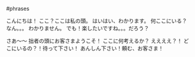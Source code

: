 #phrases 

こんにちは！
ここ？ここは私の頭。
はいはい、わかります。
何ここにいる？
なん。。。
わかりません。
でも！楽したいですね。。。だろう？

さあ〜〜
拙者の頭にお客さまようこそ！
ここに何考えるか？
ええええ？！
どこにいるの？！待って下さい！
あんしん下さい！頼む、お客さま！





